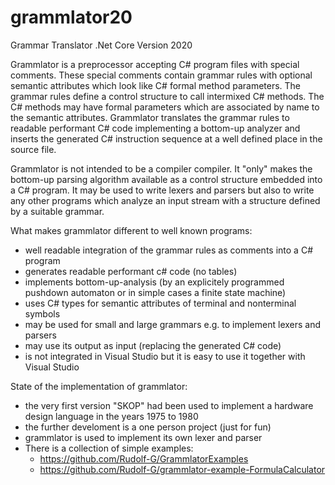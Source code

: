 # grammlator20
Grammar Translator .Net Core Version 2020

Grammlator is a preprocessor accepting C# program files with special comments.
These special comments contain grammar rules with optional semantic attributes which look like C# formal method parameters.
The grammar rules define a control structure to call intermixed C# methods. 
The C# methods may have formal parameters which are associated by name to the semantic attributes.
Grammlator translates the grammar rules to readable performant C# code implementing a bottom-up analyzer
and inserts the generated C# instruction sequence at a well defined place in the source file.

Grammlator is not intended to be a compiler compiler. It "only" makes the bottom-up parsing algorithm available
as a control structure embedded into a C# program. 
It may be used to write lexers and parsers but also to write any other programs which analyze an input stream
with a structure defined by a suitable grammar.

What makes grammlator different to well known programs:

* well readable integration of the grammar rules as comments into a C# program
* generates readable performant c# code (no tables)
* implements bottom-up-analysis (by an explicitely programmed pushdown automaton or in simple cases a finite state machine)
* uses C# types for semantic attributes of terminal and nonterminal symbols
* may be used for small and large grammars e.g. to implement lexers and parsers
* may use its output as input (replacing the generated C# code)
* is not integrated in Visual Studio but it is easy to use it together with Visual Studio

State of the implementation of grammlator:
* the very first version "SKOP" had been used to implement a hardware design language in the years 1975 to 1980
* the further develoment is a one person project (just for fun)
* grammlator is used to implement its own lexer and parser
* There is a collection of simple examples:
  - https://github.com/Rudolf-G/GrammlatorExamples
  - https://github.com/Rudolf-G/grammlator-example-FormulaCalculator

